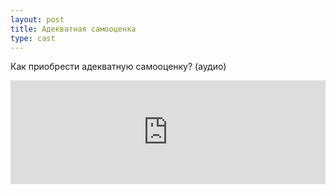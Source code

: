 ```yaml
---
layout: post
title: Адекватная самооценка
type: cast
---
```


Как приобрести адекватную самооценку? (аудио)

<iframe width="100%" height="166" scrolling="no" frameborder="no" src="https://w.soundcloud.com/player/?url=https%3A//api.soundcloud.com/tracks/214830916&amp;color=ff5500&amp;auto_play=false&amp;hide_related=false&amp;show_comments=true&amp;show_user=true&amp;show_reposts=false"></iframe>